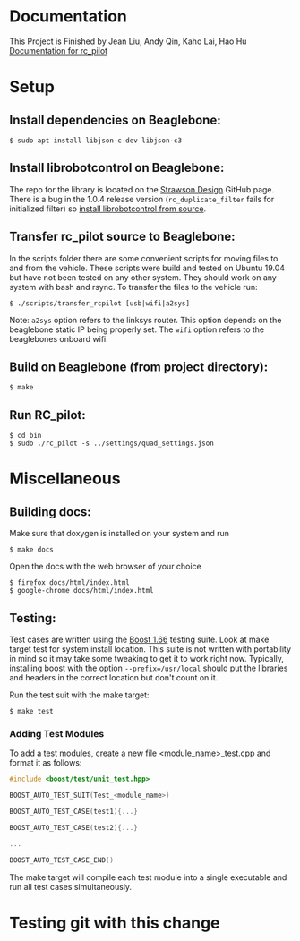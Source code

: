# Documentation
This Project is Finished by Jean Liu, Andy Qin, Kaho Lai, Hao Hu
[Documentation for rc_pilot](http://www-personal.umich.edu/~ghaggin/rc_pilot/)

# Setup
## Install dependencies on Beaglebone:

```shell
$ sudo apt install libjson-c-dev libjson-c3
```

## Install librobotcontrol on Beaglebone:

The repo for the library is located on the [Strawson Design](https://github.com/StrawsonDesign/librobotcontrol) GitHub page. There is a bug in the 1.0.4 release version (```rc_duplicate_filter``` fails for initialized filter) so [install librobotcontrol from source](http://strawsondesign.com/docs/librobotcontrol/installation.html).


## Transfer rc_pilot source to Beaglebone:
In the scripts folder there are some convenient scripts for moving files to and from the vehicle.  These scripts were build and tested on Ubuntu 19.04 but have not been tested on any other system.  They should work on any system with bash and rsync.  To transfer the files to the vehicle run:

```shell
$ ./scripts/transfer_rcpilot [usb|wifi|a2sys]
```

Note: ```a2sys``` option refers to the linksys router.  This option depends on the beaglebone static IP being properly set.  The ```wifi``` option refers to the beaglebones onboard wifi.

## Build on Beaglebone (from project directory):

```shell
$ make
```

## Run RC_pilot:

```shell
$ cd bin
$ sudo ./rc_pilot -s ../settings/quad_settings.json
```

# Miscellaneous
## Building docs:

Make sure that doxygen is installed on your system and run

``` shell
$ make docs
```

Open the docs with the web browser of your choice

```shell
$ firefox docs/html/index.html
$ google-chrome docs/html/index.html
```

## Testing:
Test cases are written using the [Boost 1.66](https://www.boost.org/users/history/version_1_66_0.html) testing suite.  Look at make target test for system install location.  This suite is not written with portability in mind so it may take some tweaking to get it to work right now.  Typically, installing boost with the option ```--prefix=/usr/local``` should put the libraries and headers in the correct location but don't count on it.

Run the test suit with the make target:
```shell
$ make test
```

### Adding Test Modules

To add a test modules, create a new file <module_name>_test.cpp and format it as follows:

```c++
#include <boost/test/unit_test.hpp>

BOOST_AUTO_TEST_SUIT(Test_<module_name>)

BOOST_AUTO_TEST_CASE(test1){...}

BOOST_AUTO_TEST_CASE(test2){...}

...

BOOST_AUTO_TEST_CASE_END()
```

The make target will compile each test module into a single executable and run all test cases simultaneously.

# Testing git with this change
